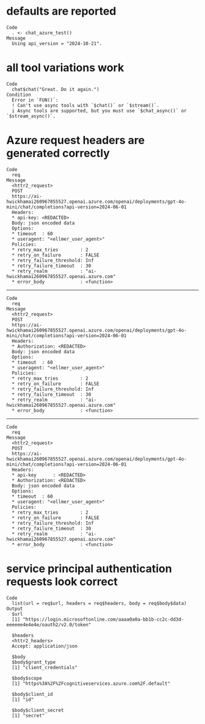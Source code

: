 # defaults are reported

    Code
      . <- chat_azure_test()
    Message
      Using api_version = "2024-10-21".

# all tool variations work

    Code
      chat$chat("Great. Do it again.")
    Condition
      Error in `FUN()`:
      ! Can't use async tools with `$chat()` or `$stream()`.
      i Async tools are supported, but you must use `$chat_async()` or `$stream_async()`.

# Azure request headers are generated correctly

    Code
      req
    Message
      <httr2_request>
      POST
      https://ai-hwickhamai260967855527.openai.azure.com/openai/deployments/gpt-4o-mini/chat/completions?api-version=2024-06-01
      Headers:
      * api-key: <REDACTED>
      Body: json encoded data
      Options:
      * timeout  : 60
      * useragent: "<ellmer_user_agent>"
      Policies:
      * retry_max_tries        : 2
      * retry_on_failure       : FALSE
      * retry_failure_threshold: Inf
      * retry_failure_timeout  : 30
      * retry_realm            : "ai-hwickhamai260967855527.openai.azure.com"
      * error_body             : <function>

---

    Code
      req
    Message
      <httr2_request>
      POST
      https://ai-hwickhamai260967855527.openai.azure.com/openai/deployments/gpt-4o-mini/chat/completions?api-version=2024-06-01
      Headers:
      * Authorization: <REDACTED>
      Body: json encoded data
      Options:
      * timeout  : 60
      * useragent: "<ellmer_user_agent>"
      Policies:
      * retry_max_tries        : 2
      * retry_on_failure       : FALSE
      * retry_failure_threshold: Inf
      * retry_failure_timeout  : 30
      * retry_realm            : "ai-hwickhamai260967855527.openai.azure.com"
      * error_body             : <function>

---

    Code
      req
    Message
      <httr2_request>
      POST
      https://ai-hwickhamai260967855527.openai.azure.com/openai/deployments/gpt-4o-mini/chat/completions?api-version=2024-06-01
      Headers:
      * api-key      : <REDACTED>
      * Authorization: <REDACTED>
      Body: json encoded data
      Options:
      * timeout  : 60
      * useragent: "<ellmer_user_agent>"
      Policies:
      * retry_max_tries        : 2
      * retry_on_failure       : FALSE
      * retry_failure_threshold: Inf
      * retry_failure_timeout  : 30
      * retry_realm            : "ai-hwickhamai260967855527.openai.azure.com"
      * error_body             : <function>

# service principal authentication requests look correct

    Code
      list(url = req$url, headers = req$headers, body = req$body$data)
    Output
      $url
      [1] "https://login.microsoftonline.com/aaaa0a0a-bb1b-cc2c-dd3d-eeeeee4e4e4e/oauth2/v2.0/token"
      
      $headers
      <httr2_headers>
      Accept: application/json
      
      $body
      $body$grant_type
      [1] "client_credentials"
      
      $body$scope
      [1] "https%3A%2F%2Fcognitiveservices.azure.com%2F.default"
      
      $body$client_id
      [1] "id"
      
      $body$client_secret
      [1] "secret"
      
      

